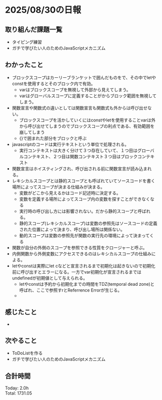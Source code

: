 # 2025/08/30の日報
## 取り組んだ課題一覧
* タイピング練習
* ガチで学びたい人のためのJavaScriptメカニズム
## わかったこと 
* ブロックスコープはカーリーブランケットで囲んだものをで、その中でletやconstを使用するとそのブロック内で有効。
  * varはブロックスコープを無視して外部から見えてしまう。
  * varはグローバルスコープに定義することがからブロック範囲を無視してしまう。
* 関数宣言や関数式の違いとしては関数宣言も関数式も外からは呼び出せない。
  * ブロックスコープを活かしていくにはconstやletを使用することvarは外から呼び出せてしまうのでブロックスコープの利点である、有効範囲を崩してしまう
  * {}で囲まれた部分をブロックと呼ぶ
* javascriptのコードは実行テキストという単位で処理される。
  * 実行コンテキストは大きく分けて３つ存在していて、１つ目はグローバルコンテキスト、２つ目は関数コンテキスト３つ目はブロックコンテキスト
* 関数宣言はホイスティングされ、呼び出される前に関数宣言が読み込まれる。
* レキシカルスコープとは静的スコープとも呼ばれていてソースコードを書く場所によってスコープが決まる仕組みが決まる。
  * 変数がどこから見えるかはコード記述時に決定する。
  * 変数を定義する場所によってスコープ内の変数を探すことができなくなる
  * 実行時の呼び出し方には影響されない。だから静的スコープと呼ばれる。
  * 静的スコープ(レキシカルスコープ)は変数の参照先はソースコードの定義された位置によって決まり、呼び出し場所は関係ない。
  * 動的スコープは変数の参照先が関数の実行先の環境によって決まってくる
* 関数が自分の外側のスコープを参照できる性質をクロージャーと呼ぶ。
* 内側関数から外側変数にアクセスできるのはレキシカルスコープの仕組みによる。
* letやconstは実際にlet cなどと宣言されるまで初期化は起きないので初期化前に呼び出すとエラーになる。一方でvar初期化が宣言されるまではundefinedが初期値として与えられる。
  * letやconstは予約から初期化までの時間をTDZ(temporal dead zone)と呼ばれ、ここで参照すrとReferrence Errorが生じる。
  *  

 
## 感じたこと
* 
## 次やること
* ToDoListを作る
* ガチで学びたい人のためのJavaScriptメカニズム
##  合計時間 
Today: 2.0h<br>
Total: 1731.05
